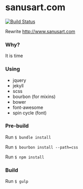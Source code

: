 # sanusart.com

[![Build Status](https://travis-ci.org/sanusart/sanusart.com.svg?branch=master)](https://travis-ci.org/sanusart/sanusart.com)

Rewrite http://www.sanusart.com 

### Why?

It is time

### Using

- jquery
- jekyll
- scss 
- bourbon (for mixins)
- bower
- font-awesome
- spin cycle (font)

### Pre-build 

Run `$ bundle install`

Run `$ bourbon install --path=css`

Run `$ npm install`

### Build

Run `$ gulp`